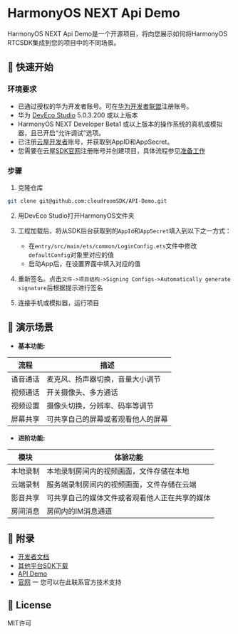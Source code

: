 # HarmonyOS NEXT Api Demo

HarmonyOS NEXT Api Demo是一个开源项目，将向您展示如何将HarmonyOS RTCSDK集成到您的项目中的不同场景。

## 🚀 快速开始

### 环境要求

* 已通过授权的华为开发者账号。可在[华为开发者联盟](https://developer.huawei.com/consumer/cn/)注册账号。
* 华为 [DevEco Studio](https://developer.huawei.com/consumer/cn/deveco-studio/#download) 5.0.3.200 或以上版本
* HarmonyOS NEXT Developer Beta1 或以上版本的操作系统的真机或模拟器，且已开启“允许调试”选项。
* 已注册[云屋开发者](beforeDevelop.md)账号，并获取到AppID和AppSecret。
* 您需要在云屋[SDK官网](https://sdk.cloudroom.com/)注册账号并创建项目，具体流程参见[准备工作](https://docs.cloudroom.com/sdk/document/fastIntegration/beforeDevelop?platform=Electron)

### 步骤
1. 克隆仓库
```bash
git clone git@github.com:cloudroomSDK/API-Demo.git
```
2. 用DevEco Studio打开HarmonyOS文件夹

3. 工程加载后，将从SDK后台获取到的`AppId`和`AppSecret`填入到以下之一方式：
   - 在`entry/src/main/ets/common/LoginConfig.ets`文件中修改`defaultConfig`对象里对应的值
   - 启动App后，在设置界面中填入对应的值
4. 重新签名。点击`文件->项目结构->Signing Configs->Automatically generate signature`后根据提示进行签名
5. 连接手机或模拟器，运行项目


## 📖 演示场景

- **基本功能:**

| 流程   | 描述              | 
|------|-----------------| 
| 语音通话 | 麦克风、扬声器切换，音量大小调节 |
| 视频通话 | 开关摄像头、多方通话 |
| 视频设置 | 摄像头切换，分辨率、码率等调节 |
| 屏幕共享 | 可共享自己的屏幕或者观看他人的屏幕  |

- **进阶功能:**

| 模块 | 体验功能  | 
|----- | -------- | 
| 本地录制 | 本地录制房间内的视频画面，文件存储在本地  |
| 云端录制 | 服务端录制房间内的视频画面，文件存储在云端   |
| 影音共享 | 可共享自己的媒体文件或者观看他人正在共享的媒体  |
| 房间消息 | 房间内的IM消息通道  |

## 🔖 附录

- [开发者文档](https://docs.cloudroom.com/sdk/document/intro/README?platform=HarmonyOS)
- [其他平台SDK下载](https://sdk.cloudroom.com/pages/download#sdk)
- [API Demo](https://github.com/cloudroomSDK/API-Demo)
- [官网](https://sdk.cloudroom.com) 一 您可以在此联系官方技术支持

## 📄 License

MIT许可
